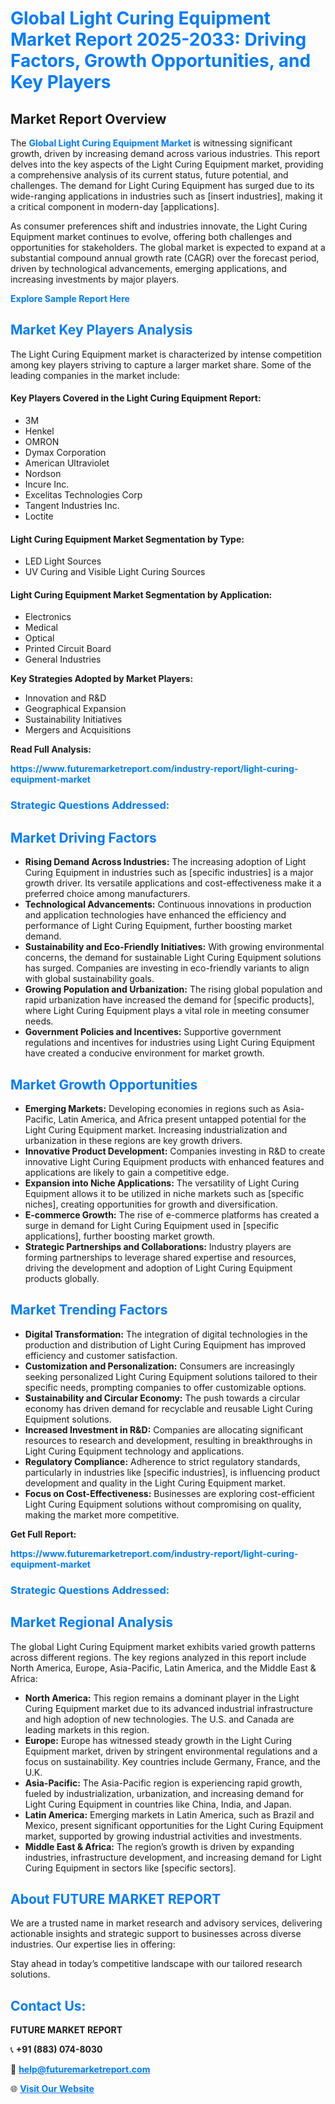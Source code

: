 <h1 style="color: #007BFF;">Global Light Curing Equipment Market Report 2025-2033: Driving Factors, Growth Opportunities, and Key Players</h1>

<section id="overview">
<h2>Market Report Overview</h2>
<p>The <a href="https://www.futuremarketreport.com/industry-report/light-curing-equipment-market" style="color: #007BFF; text-decoration: none;"><strong>Global Light Curing Equipment Market</strong></a> is witnessing significant growth, driven by increasing demand across various industries. This report delves into the key aspects of the Light Curing Equipment market, providing a comprehensive analysis of its current status, future potential, and challenges. The demand for Light Curing Equipment has surged due to its wide-ranging applications in industries such as [insert industries], making it a critical component in modern-day [applications].</p>
<p>As consumer preferences shift and industries innovate, the Light Curing Equipment market continues to evolve, offering both challenges and opportunities for stakeholders. The global market is expected to expand at a substantial compound annual growth rate (CAGR) over the forecast period, driven by technological advancements, emerging applications, and increasing investments by major players.</p>
</section>

<section id="overview">
<p><a href="https://www.futuremarketreport.com/request-sample/reportId=109233" style="color: #007BFF; text-decoration: none;"><strong>Explore Sample Report Here</strong></a></p>
</section>

<section id="key-players">
<h2 style="color: #007BFF;">Market Key Players Analysis</h2>
<p>The Light Curing Equipment market is characterized by intense competition among key players striving to capture a larger market share. Some of the leading companies in the market include:</p>
<h4>Key Players Covered in the Light Curing Equipment Report:</h4>
<ul><li>3M</li><li>Henkel</li><li>OMRON</li><li>Dymax Corporation</li><li>American Ultraviolet</li><li>Nordson</li><li>Incure Inc.</li><li>Excelitas Technologies Corp</li><li>Tangent Industries Inc.</li><li>Loctite</li></ul>
<h4>Light Curing Equipment Market Segmentation by Type:</h4>
<ul><li>LED Light Sources</li><li>UV Curing and Visible Light Curing Sources</li></ul>

<h4>Light Curing Equipment Market Segmentation by Application:</h4>
<ul><li>Electronics</li><li>Medical</li><li>Optical</li><li>Printed Circuit Board</li><li>General Industries</li></ul>
<p><strong>Key Strategies Adopted by Market Players:</strong></p>
<ul>
<li>Innovation and R&D</li>
<li>Geographical Expansion</li>
<li>Sustainability Initiatives</li>
<li>Mergers and Acquisitions</li>
</ul>
</section>

<section>
<p><strong>Read Full Analysis: </strong></p><a href="https://www.futuremarketreport.com/industry-report/light-curing-equipment-market" style="color: #007BFF; text-decoration: none;"><strong>https://www.futuremarketreport.com/industry-report/light-curing-equipment-market</strong></a>
<h3 style="color: #007BFF;">Strategic Questions Addressed:</h3>
</section>

<section id="driving-factors">
<h2 style="color: #007BFF;">Market Driving Factors</h2>
<ul>
<li><strong>Rising Demand Across Industries:</strong> The increasing adoption of Light Curing Equipment in industries such as [specific industries] is a major growth driver. Its versatile applications and cost-effectiveness make it a preferred choice among manufacturers.</li>
<li><strong>Technological Advancements:</strong> Continuous innovations in production and application technologies have enhanced the efficiency and performance of Light Curing Equipment, further boosting market demand.</li>
<li><strong>Sustainability and Eco-Friendly Initiatives:</strong> With growing environmental concerns, the demand for sustainable Light Curing Equipment solutions has surged. Companies are investing in eco-friendly variants to align with global sustainability goals.</li>
<li><strong>Growing Population and Urbanization:</strong> The rising global population and rapid urbanization have increased the demand for [specific products], where Light Curing Equipment plays a vital role in meeting consumer needs.</li>
<li><strong>Government Policies and Incentives:</strong> Supportive government regulations and incentives for industries using Light Curing Equipment have created a conducive environment for market growth.</li>
</ul>
</section>

<section id="growth-opportunities">
<h2 style="color: #007BFF;">Market Growth Opportunities</h2>
<ul>
<li><strong>Emerging Markets:</strong> Developing economies in regions such as Asia-Pacific, Latin America, and Africa present untapped potential for the Light Curing Equipment market. Increasing industrialization and urbanization in these regions are key growth drivers.</li>
<li><strong>Innovative Product Development:</strong> Companies investing in R&D to create innovative Light Curing Equipment products with enhanced features and applications are likely to gain a competitive edge.</li>
<li><strong>Expansion into Niche Applications:</strong> The versatility of Light Curing Equipment allows it to be utilized in niche markets such as [specific niches], creating opportunities for growth and diversification.</li>
<li><strong>E-commerce Growth:</strong> The rise of e-commerce platforms has created a surge in demand for Light Curing Equipment used in [specific applications], further boosting market growth.</li>
<li><strong>Strategic Partnerships and Collaborations:</strong> Industry players are forming partnerships to leverage shared expertise and resources, driving the development and adoption of Light Curing Equipment products globally.</li>
</ul>
</section>

<section id="trending-factors">
<h2 style="color: #007BFF;">Market Trending Factors</h2>
<ul>
<li><strong>Digital Transformation:</strong> The integration of digital technologies in the production and distribution of Light Curing Equipment has improved efficiency and customer satisfaction.</li>
<li><strong>Customization and Personalization:</strong> Consumers are increasingly seeking personalized Light Curing Equipment solutions tailored to their specific needs, prompting companies to offer customizable options.</li>
<li><strong>Sustainability and Circular Economy:</strong> The push towards a circular economy has driven demand for recyclable and reusable Light Curing Equipment solutions.</li>
<li><strong>Increased Investment in R&D:</strong> Companies are allocating significant resources to research and development, resulting in breakthroughs in Light Curing Equipment technology and applications.</li>
<li><strong>Regulatory Compliance:</strong> Adherence to strict regulatory standards, particularly in industries like [specific industries], is influencing product development and quality in the Light Curing Equipment market.</li>
<li><strong>Focus on Cost-Effectiveness:</strong> Businesses are exploring cost-efficient Light Curing Equipment solutions without compromising on quality, making the market more competitive.</li>
</ul>
</section>

<section>
<p><strong>Get Full Report: </strong></p><a href="https://www.futuremarketreport.com/industry-report/light-curing-equipment-market" style="color: #007BFF; text-decoration: none;"><strong>https://www.futuremarketreport.com/industry-report/light-curing-equipment-market</strong></a>
<h3 style="color: #007BFF;">Strategic Questions Addressed:</h3>
</section>


<section id="regional-analysis">
<h2 style="color: #007BFF;">Market Regional Analysis</h2>
<p>The global Light Curing Equipment market exhibits varied growth patterns across different regions. The key regions analyzed in this report include North America, Europe, Asia-Pacific, Latin America, and the Middle East & Africa:</p>
<ul>
<li><strong>North America:</strong> This region remains a dominant player in the Light Curing Equipment market due to its advanced industrial infrastructure and high adoption of new technologies. The U.S. and Canada are leading markets in this region.</li>
<li><strong>Europe:</strong> Europe has witnessed steady growth in the Light Curing Equipment market, driven by stringent environmental regulations and a focus on sustainability. Key countries include Germany, France, and the U.K.</li>
<li><strong>Asia-Pacific:</strong> The Asia-Pacific region is experiencing rapid growth, fueled by industrialization, urbanization, and increasing demand for Light Curing Equipment in countries like China, India, and Japan.</li>
<li><strong>Latin America:</strong> Emerging markets in Latin America, such as Brazil and Mexico, present significant opportunities for the Light Curing Equipment market, supported by growing industrial activities and investments.</li>
<li><strong>Middle East & Africa:</strong> The region’s growth is driven by expanding industries, infrastructure development, and increasing demand for Light Curing Equipment in sectors like [specific sectors].</li>
</ul>
</section>

<footer>
<h2 style="color: #007BFF;">About FUTURE MARKET REPORT</h2>
<p>We are a trusted name in market research and advisory services, delivering actionable insights and strategic support to businesses across diverse industries. Our expertise lies in offering:</p>

<p>Stay ahead in today’s competitive landscape with our tailored research solutions.</p>

<h2 style="color: #007BFF;">Contact Us:</h2>
<p><strong>FUTURE MARKET REPORT</strong></p>
<p>📞 <strong>+91 (883) 074-8030</strong></p>
<p>📧 <strong><a href="mailto:help@futuremarketreport.com" style="color: #007BFF;">help@futuremarketreport.com</a></strong></p>
<p>🌐 <strong><a href="https://www.futuremarketreport.com/" style="color: #007BFF;">Visit Our Website</a></strong></p>
</footer>